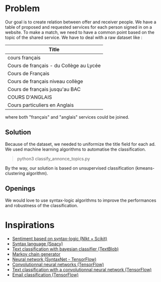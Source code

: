 # Problem

Our goal is to create relation between offer and receiver people. We have a table of proposed and requested services for each person signed in on a website. To make a match, we need to have a common point based on the topic of the shared service. We have to deal with a raw dataset like : 

| Title                                   | 
|-----------------------------------------| 
| cours français                          | 
| Cours de français - du Collège au Lycée | 
| Cours de Français                       | 
| Cours de français niveau collège        | 
| Cours de français jusqu'au BAC          | 
| COURS D'ANGLAIS                         | 
| Cours particuliers en Anglais           | 


where both "français" and "anglais" services could be joined.


## Solution 

Because of the dataset, we needed to uniformize the title field for each ad. We used machine learning algorithms to automatise the classification.

> python3 classify_annonce_topics.py


By the way, our solution is based on unsupervised classification (kmeans-clustering algorithm). 


## Openings
We would love to use syntax-logic algorithms to improve the performances and robustness of the classification. 

# Inspirations 
- [Sentiment based on syntax-logic (Nlkt + Scikit)](http://bbengfort.github.io/tutorials/2016/05/19/text-classification-nltk-sckit-learn.html)
- [Syntax language (Spacy)](https://github.com/explosion/spaCy/blob/master/spacy/fr/stop_words.py)
- [Text classification with bayesian classifier (TextBlob)](http://stevenloria.com/how-to-build-a-text-classification-system-with-python-and-textblob/)
- [Markov chain generator](https://github.com/jsvine/markovify)
- [Neural network (SyntaxNet - TensorFlow)](https://github.com/tensorflow/models/tree/master/syntaxnet#dependency-parsing-transition-based-parsing)
- [Convolutionnal neural networks (TensorFlow)](http://www.wildml.com/2015/11/understanding-convolutional-neural-networks-for-nlp/)
- [Text classification with a convolutionnal neural network (TensorFlow)](http://www.wildml.com/2015/12/implementing-a-cnn-for-text-classification-in-tensorflow/)
- [Email classification (TensorFlow)](http://jrmeyer.github.io/tutorial/2016/02/01/TensorFlow-Tutorial.html)
